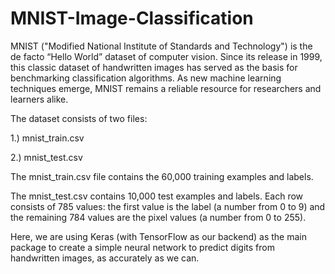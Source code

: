 # MNIST-Image-Classification


MNIST ("Modified National Institute of Standards and Technology") is the de facto “Hello World” dataset of computer vision. Since its release in 1999, this classic dataset of handwritten images has served as the basis for benchmarking classification algorithms. As new machine learning techniques emerge, MNIST remains a reliable resource for researchers and learners alike.

The dataset consists of two files:

1.) mnist_train.csv

2.) mnist_test.csv

The mnist_train.csv file contains the 60,000 training examples and labels.

The mnist_test.csv contains 10,000 test examples and labels.
Each row consists of 785 values: the first value is the label (a number from 0 to 9) and the remaining 784 values are the pixel values (a number from 0 to 255).


Here, we are using Keras (with TensorFlow as our backend) as the main package to create a simple neural network to predict digits from handwritten images, as accurately as we can. 

